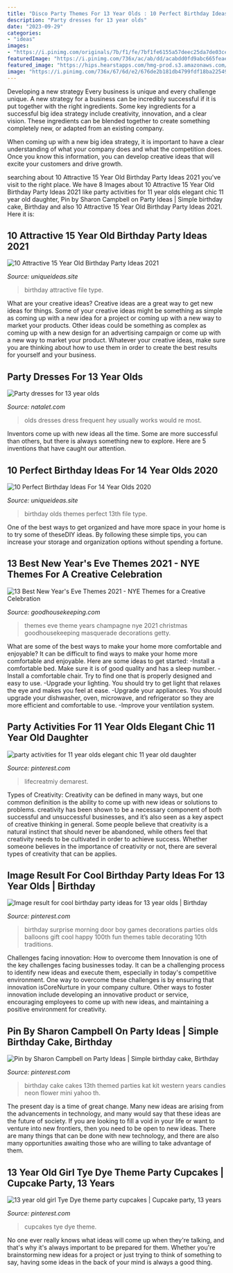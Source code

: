```yaml
---
title: "Disco Party Themes For 13 Year Olds : 10 Perfect Birthday Ideas For 14 Year Olds 2020"
description: "Party dresses for 13 year olds"
date: "2023-09-29"
categories:
- "ideas"
images:
- "https://i.pinimg.com/originals/7b/f1/fe/7bf1fe6155a57deec25da7de03ceca0a.jpg"
featuredImage: "https://i.pinimg.com/736x/ac/ab/dd/acabdd0fd9abc665feaea7d237ad1928.jpg"
featured_image: "https://hips.hearstapps.com/hmg-prod.s3.amazonaws.com/images/christmas-decorations-royalty-free-image-1575396430.jpg?crop=1xw:0.99624xh;center,top&amp;resize=480:*"
image: "https://i.pinimg.com/736x/67/6d/e2/676de2b181db4799fdf18ba22549259d---year-olds-party-cupcakes.jpg"
---
```



Developing a new strategy
Every business is unique and every challenge unique. A new strategy for a business can be incredibly successful if it is put together with the right ingredients. 
Some key ingredients for a successful big idea strategy include creativity, innovation, and a clear vision. These ingredients can be blended together to create something completely new, or adapted from an existing company. 

When coming up with a new big idea strategy, it is important to have a clear understanding of what your company does and what the competition does. Once you know this information, you can develop creative ideas that will excite your customers and drive growth.

	

		
searching about 10 Attractive 15 Year Old Birthday Party Ideas 2021 you've visit to the right place. We have 8 Images about 10 Attractive 15 Year Old Birthday Party Ideas 2021 like party activities for 11 year olds elegant chic 11 year old daughter, Pin by Sharon Campbell on Party Ideas | Simple birthday cake, Birthday and also 10 Attractive 15 Year Old Birthday Party Ideas 2021. Here it is:
		
    
## 10 Attractive 15 Year Old Birthday Party Ideas 2021

<img loading=lazy src="https://www.uniqueideas.site/wp-content/uploads/31-terrific-architecture-concerning-15-year-old-birthday-ideas-2.jpg" onerror="this.onerror=null;this.src='https://tse3.mm.bing.net/th?id=OIP.XuVpxNfN1yj9ofz96WZX-AHaJ4&amp;pid=15.1';" alt="10 Attractive 15 Year Old Birthday Party Ideas 2021">

_Source: uniqueideas.site_

>birthday attractive file type. 

	

What are your creative ideas?
Creative ideas are a great way to get new ideas for things. Some of your creative ideas might be something as simple as coming up with a new idea for a project or coming up with a new way to market your products. Other ideas could be something as complex as coming up with a new design for an advertising campaign or come up with a new way to market your product. Whatever your creative ideas, make sure you are thinking about how to use them in order to create the best results for yourself and your business.

    
## Party Dresses For 13 Year Olds

<img loading=lazy src="https://natalet.com/images/party_dresses_for_13_year_olds/party-dresses-for-13-year-olds-94-10.jpg" onerror="this.onerror=null;this.src='https://tse4.mm.bing.net/th?id=OIP.mUzCarwasf6kw4xMfbF7SwAAAA&amp;pid=15.1';" alt="Party dresses for 13 year olds">

_Source: natalet.com_

>olds dresses dress frequent hey usually works would re most. 

	

Inventors come up with new ideas all the time. Some are more successful than others, but there is always something new to explore. Here are 5 inventions that have caught our attention.

    
## 10 Perfect Birthday Ideas For 14 Year Olds 2020

<img loading=lazy src="https://www.uniqueideas.site/wp-content/uploads/themes-birthday-good-ideas-for-a-13-year-old-birthday-party-girl-5.jpg" onerror="this.onerror=null;this.src='https://tse3.mm.bing.net/th?id=OIP.KAxUQI-w8Sw5pDvmBRHX_QHaJ3&amp;pid=15.1';" alt="10 Perfect Birthday Ideas For 14 Year Olds 2020">

_Source: uniqueideas.site_

>birthday olds themes perfect 13th file type. 

	

One of the best ways to get organized and have more space in your home is to try some of theseDIY ideas. By following these simple tips, you can increase your storage and organization options without spending a fortune.

    
## 13 Best New Year&#039;s Eve Themes 2021 - NYE Themes For A Creative Celebration

<img loading=lazy src="https://hips.hearstapps.com/hmg-prod.s3.amazonaws.com/images/christmas-decorations-royalty-free-image-1575396430.jpg?crop=1xw:0.99624xh;center,top&amp;resize=480:*" onerror="this.onerror=null;this.src='https://tse4.mm.bing.net/th?id=OIP.poXdMfry7ukJ9E21mGn3OAHaLH&amp;pid=15.1';" alt="13 Best New Year&#039;s Eve Themes 2021 - NYE Themes for a Creative Celebration">

_Source: goodhousekeeping.com_

>themes eve theme years champagne nye 2021 christmas goodhousekeeping masquerade decorations getty. 

	

What are some of the best ways to make your home more comfortable and enjoyable?
It can be difficult to find ways to make your home more comfortable and enjoyable. Here are some ideas to get started: 
-Install a comfortable bed. Make sure it is of good quality and has a sleep number.
-Install a comfortable chair. Try to find one that is properly designed and easy to use.
-Upgrade your lighting. You should try to get light that relaxes the eye and makes you feel at ease.
-Upgrade your appliances. You should upgrade your dishwasher, oven, microwave, and refrigerator so they are more efficient and comfortable to use. 
-Improve your ventilation system.

    
## Party Activities For 11 Year Olds Elegant Chic 11 Year Old Daughter

<img loading=lazy src="https://i.pinimg.com/originals/7b/f1/fe/7bf1fe6155a57deec25da7de03ceca0a.jpg" onerror="this.onerror=null;this.src='https://tse4.mm.bing.net/th?id=OIP.QBI4oJ7hBURMdmCs49I6KgHaLH&amp;pid=15.1';" alt="party activities for 11 year olds elegant chic 11 year old daughter">

_Source: pinterest.com_

>lifecreatmiy demarest. 

	

Types of Creativity:
Creativity can be defined in many ways, but one common definition is the ability to come up with new ideas or solutions to problems. creativity has been shown to be a necessary component of both successful and unsuccessful businesses, and it’s also seen as a key aspect of creative thinking in general. Some people believe that creativity is a natural instinct that should never be abandoned, while others feel that creativity needs to be cultivated in order to achieve success. Whether someone believes in the importance of creativity or not, there are several types of creativity that can be applies.

    
## Image Result For Cool Birthday Party Ideas For 13 Year Olds | Birthday

<img loading=lazy src="https://i.pinimg.com/736x/ac/ab/dd/acabdd0fd9abc665feaea7d237ad1928.jpg" onerror="this.onerror=null;this.src='https://tse3.mm.bing.net/th?id=OIP.Q4SufhNTToxcvkV2e27e7wHaQ2&amp;pid=15.1';" alt="Image result for cool birthday party ideas for 13 year olds | Birthday">

_Source: pinterest.com_

>birthday surprise morning door boy games decorations parties olds balloons gift cool happy 100th fun themes table decorating 10th traditions. 

	

Challenges facing innovation: How to overcome them
Innovation is one of the key challenges facing businesses today. It can be a challenging process to identify new ideas and execute them, especially in today's competitive environment. One way to overcome these challenges is by ensuring that innovation isCoreNurture in your company culture. Other ways to foster innovation include developing an innovative product or service, encouraging employees to come up with new ideas, and maintaining a positive environment for creativity.

    
## Pin By Sharon Campbell On Party Ideas | Simple Birthday Cake, Birthday

<img loading=lazy src="https://i.pinimg.com/originals/2a/30/39/2a30395866222f0a61d3bbae0509d899.jpg" onerror="this.onerror=null;this.src='https://tse4.mm.bing.net/th?id=OIP.rgeDJBxAhMdfNb5CLmiH3wHaFj&amp;pid=15.1';" alt="Pin by Sharon Campbell on Party Ideas | Simple birthday cake, Birthday">

_Source: pinterest.com_

>birthday cake cakes 13th themed parties kat kit western years candies neon flower mini yahoo th. 

	

The present day is a time of great change. Many new ideas are arising from the advancements in technology, and many would say that these ideas are the future of society. If you are looking to fill a void in your life or want to venture into new frontiers, then you need to be open to new ideas. There are many things that can be done with new technology, and there are also many opportunities awaiting those who are willing to take advantage of them.

    
## 13 Year Old Girl Tye Dye Theme Party Cupcakes | Cupcake Party, 13 Years

<img loading=lazy src="https://i.pinimg.com/736x/67/6d/e2/676de2b181db4799fdf18ba22549259d---year-olds-party-cupcakes.jpg" onerror="this.onerror=null;this.src='https://tse1.mm.bing.net/th?id=OIP.t4L2qwr-XfAvsd0oSe7U2wEsDH&amp;pid=15.1';" alt="13 year old girl Tye Dye theme party cupcakes | Cupcake party, 13 years">

_Source: pinterest.com_

>cupcakes tye dye theme. 

	

No one ever really knows what ideas will come up when they're talking, and that's why it's always important to be prepared for them. Whether you're brainstorming new ideas for a project or just trying to think of something to say, having some ideas in the back of your mind is always a good thing.


